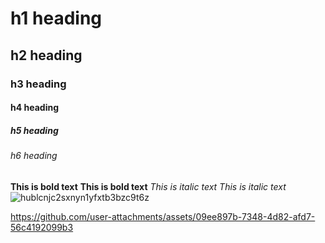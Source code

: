 # h1 heading
## h2 heading
### h3 heading
#### h4 heading
##### h5 heading
###### h6 heading

**This is bold text**
__This is bold text__
*This is italic text*
_This is italic text_
![hublcnjc2sxnyn1yfxtb3bzc9t6z](https://github.com/user-attachments/assets/28a64731-cf88-4f9a-a7c2-1bd62a2e1caa)


https://github.com/user-attachments/assets/09ee897b-7348-4d82-afd7-56c4192099b3

